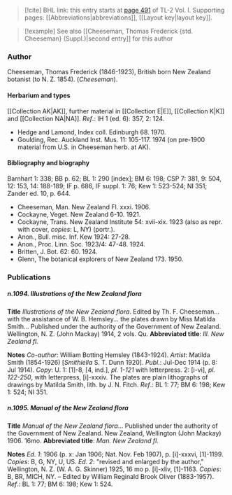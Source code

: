 > [!cite] BHL link: this entry starts at [page 491](https://www.biodiversitylibrary.org/item/103414#page/539/mode/1up) of TL-2 Vol. I.
> Supporting pages: [[Abbreviations|abbreviations]], [[Layout key|layout key]].

> [!example] See also [[Cheeseman, Thomas Frederick {std. Cheeseman} (Suppl.)|second entry]] for this author

### Author

Cheeseman, Thomas Frederick (1846-1923), British born New Zealand botanist (to N. Z. 1854). (*Cheeseman*).

#### Herbarium and types

[[Collection AK|AK]], further material in [[Collection E|E]], [[Collection K|K]] and [[Collection NA|NA]].
*Ref*.: IH 1 (ed. 6): 357, 2: 124.
- Hedge and Lamond, Index coll. Edinburgh 68. 1970.
- Goulding, Rec. Auckland Inst. Mus. 11: 105-117. 1974 (on pre-1900 material from U.S. in Cheeseman herb. at AK).

#### Bibliography and biography

Barnhart 1: 338; BB p. 62; BL 1: 290 \[index\]; BM 6: 198; CSP 7: 381, 9: 504, 12: 153, 14: 188-189; IF p. 686, IF suppl. 1: 76; Kew 1: 523-524; NI 351; Zander ed. 10, p. 644.
- Cheeseman, Man. New Zealand Fl. xxxi. 1906.
- Cockayne, Veget. New Zealand 6-10. 1921.
- Cockayne, Trans. New Zealand Institute 54: xvii-xix. 1923 (also as repr. with cover, *copies*: L, NY) (portr.).
- Anon., Bull. misc. Inf. Kew 1924: 27-28.
- Anon., Proc. Linn. Soc. 1923/4: 47-48. 1924.
- Britten, J. Bot. 62: 60. 1924.
- Glenn, The botanical explorers of New Zealand 173. 1950.

### Publications

##### n.1094. Illustrations of the New Zealand flora

**Title**
*Illustrations of the New Zealand flora*. Edited by Th. F. Cheeseman... with the assistance of W. B. Hemsley... the plates drawn by Miss Matilda Smith... Published under the authority of the Government of New Zealand. Wellington, N. Z. (John Mackay) 1914, 2 vols. Qu.
**Abbreviated title**: *Ill. New Zealand fl.*

**Notes**
*Co-author*: William Botting Hemsley (1843-1924).
*Artist*: Matilda Smith (1854-1926) \[*Smithiella* S. T. Dunn 1920\].
*Publ*.: Jul-Dec 1914 (p. 8: Jul 1914). *Copy*: U.
1: \[1\]-8, \[4, ind.\], *pl. 1-121* with letterpress.
2: \[i-vi\], *pl. 122-250*, with letterpress, \[i\]-xxxiv.
The plates are plain lithographs of drawings by Matilda Smith, lith. by J. N. Fitch.
*Ref*.: BL 1: 77; BM 6: 198; Kew 1: 524; NI 351.

##### n.1095. Manual of the New Zealand flora

**Title**
*Manual of the New Zealand flora*... Published under the authority of the Government of New Zealand. New Zealand, Wellington (John Mackay) 1906. 16mo.
**Abbreviated title**: *Man. New Zealand fl.*

**Notes**
*Ed. 1*: 1906 (p. x: Jan 1906; Nat. Nov. Feb 1907), p. \[i\]-xxxvi, \[1\]-1199. *Copies*: B, G, NY, U, US.
*Ed. 2*: "revised and enlarged by the author," Wellington, N. Z. (W. A. G. Skinner) 1925, 16 mo p. \[i\]-xliv, \[1\]-1163. *Copies*: B, BR, MICH, NY. – Edited by William Reginald Brook Oliver (1883-1957).
*Ref*.: BL 1: 77; BM 6: 198; Kew 1: 524.

